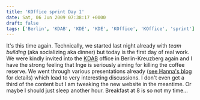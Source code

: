 ```yaml
---
title: 'KOffice sprint Day 1'
date: Sat, 06 Jun 2009 07:38:17 +0000
draft: false
tags: ['Berlin', 'KDAB', 'KDE', 'KDE', 'KOffice', 'KOffice', 'sprint']
---
```


It's this time again. Technically, we started last night already with _team building_ (aka socializing aka dinner) but today is the first day of real work. We were kindly invited into the [KDAB](http://kdab.net) office in Berlin-Kreuzberg again and I have the strong feeling that Inge is seriously aiming for killing the coffee reserve. We went through various presentations already ([see Hanna's blog](http://hannascott.blogspot.com/) for details) which lead to very interesting discussions. I don't even get a third of the content but I am tweaking the new website in the meantime. Or maybe I should just sleep another hour. Breakfast at 8 is so not my time...